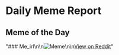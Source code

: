 # Daily Meme Report

## Meme of the Day
"### Me_irl\n\n![Meme](https://i.redd.it/501y9joymwhe1.png)\n\n[View on Reddit](https://redd.it/1iklpzm)"
